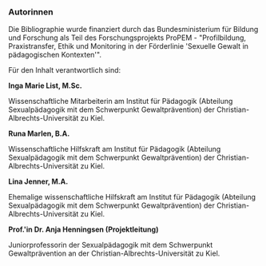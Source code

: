 ### Autorinnen

Die Bibliographie wurde finanziert durch das Bundesministerium für Bildung und Forschung als Teil des Forschungsprojekts ProPEM - "Profilbildung, Praxistransfer, Ethik und Monitoring in der Förderlinie 'Sexuelle Gewalt in pädagogischen Kontexten'".

Für den Inhalt verantwortlich sind:

**Inga Marie List, M.Sc.**

Wissenschaftliche Mitarbeiterin am Institut für Pädagogik (Abteilung Sexualpädagogik mit dem Schwerpunkt Gewaltprävention) der Christian-Albrechts-Universität zu Kiel.

**Runa Marlen, B.A.**

Wissenschaftliche Hilfskraft am Institut für Pädagogik (Abteilung Sexualpädagogik mit dem Schwerpunkt Gewaltprävention) der Christian-Albrechts-Universität zu Kiel.

**Lina Jenner, M.A.**

Ehemalige wissenschaftliche Hilfskraft am Institut für Pädagogik (Abteilung Sexualpädagogik mit dem Schwerpunkt Gewaltprävention) der Christian-Albrechts-Universität zu Kiel.

**Prof.'in Dr. Anja Henningsen (Projektleitung)**

Juniorprofessorin der Sexualpädagogik mit dem Schwerpunkt Gewaltprävention an der Christian-Albrechts-Universität zu Kiel.
